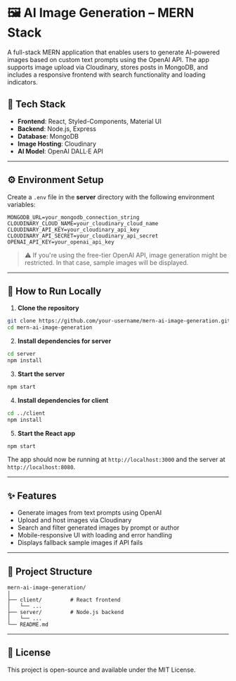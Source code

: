 # 🖼️ AI Image Generation – MERN Stack

A full-stack MERN application that enables users to generate AI-powered images based on custom text prompts using the OpenAI API. The app supports image upload via Cloudinary, stores posts in MongoDB, and includes a responsive frontend with search functionality and loading indicators.

## 🔧 Tech Stack

- **Frontend**: React, Styled-Components, Material UI
- **Backend**: Node.js, Express
- **Database**: MongoDB
- **Image Hosting**: Cloudinary
- **AI Model**: OpenAI DALL·E API

---

## ⚙️ Environment Setup

Create a `.env` file in the **server** directory with the following environment variables:

```env
MONGODB_URL=your_mongodb_connection_string
CLOUDINARY_CLOUD_NAME=your_cloudinary_cloud_name
CLOUDINARY_API_KEY=your_cloudinary_api_key
CLOUDINARY_API_SECRET=your_cloudinary_api_secret
OPENAI_API_KEY=your_openai_api_key
```

> ⚠️ If you're using the free-tier OpenAI API, image generation might be restricted. In that case, sample images will be displayed.

---

## 🚀 How to Run Locally

1. **Clone the repository**

```bash
git clone https://github.com/your-username/mern-ai-image-generation.git
cd mern-ai-image-generation
```

2. **Install dependencies for server**

```bash
cd server
npm install
```

3. **Start the server**

```bash
npm start
```

4. **Install dependencies for client**

```bash
cd ../client
npm install
```

5. **Start the React app**

```bash
npm start
```

The app should now be running at `http://localhost:3000` and the server at `http://localhost:8080`.

---

## ✨ Features

- Generate images from text prompts using OpenAI
- Upload and host images via Cloudinary
- Search and filter generated images by prompt or author
- Mobile-responsive UI with loading and error handling
- Displays fallback sample images if API fails

---

## 📁 Project Structure

```
mern-ai-image-generation/
│
├── client/         # React frontend
│   └── ...
├── server/         # Node.js backend
│   └── ...
└── README.md
```

---

## 📄 License

This project is open-source and available under the MIT License.
